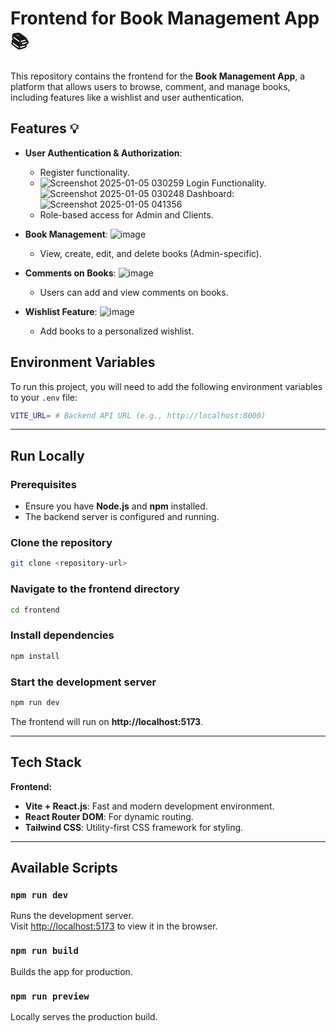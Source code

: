 
# Frontend for Book Management App 📚

This repository contains the frontend for the **Book Management App**, a platform that allows users to browse, comment, and manage books, including features like a wishlist and user authentication.

## Features 💡

- **User Authentication & Authorization**: 
  - Register functionality.
  - ![Screenshot 2025-01-05 030259](https://github.com/user-attachments/assets/27148e58-50a2-4b68-87a9-08020ffdc41a)
Login Functionality.
![Screenshot 2025-01-05 030248](https://github.com/user-attachments/assets/dce05c97-4b3a-411b-9b1b-1d3568a96440)
Dashboard: ![Screenshot 2025-01-05 041356](https://github.com/user-attachments/assets/47511ea9-6bb5-4fc7-bb4e-e40bceee092d)
  - Role-based access for Admin and Clients.
- **Book Management**: ![image](https://github.com/user-attachments/assets/09b1dfeb-cb32-43ae-ba99-85046e468bd1)

  - View, create, edit, and delete books (Admin-specific).

- **Comments on Books**: ![image](https://github.com/user-attachments/assets/dc52022e-ec8e-4286-ad07-25850869ce76)

  - Users can add and view comments on books.
- **Wishlist Feature**: ![image](https://github.com/user-attachments/assets/471c496c-2200-4b4e-ba51-5e5e85beb6fb)

  - Add books to a personalized wishlist.

## Environment Variables

To run this project, you will need to add the following environment variables to your `.env` file:

```bash
VITE_URL= # Backend API URL (e.g., http://localhost:8000)
```

---

## Run Locally

### Prerequisites
- Ensure you have **Node.js** and **npm** installed.
- The backend server is configured and running.

### Clone the repository

```bash
git clone <repository-url>
```

### Navigate to the frontend directory

```bash
cd frontend
```

### Install dependencies

```bash
npm install
```

### Start the development server

```bash
npm run dev
```

The frontend will run on **http://localhost:5173**.

---

## Tech Stack

**Frontend:**
- **Vite + React.js**: Fast and modern development environment.
- **React Router DOM**: For dynamic routing.
- **Tailwind CSS**: Utility-first CSS framework for styling.

---

## Available Scripts

### `npm run dev`
Runs the development server.  
Visit [http://localhost:5173](http://localhost:5173) to view it in the browser.

### `npm run build`
Builds the app for production.

### `npm run preview`
Locally serves the production build.


